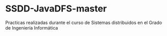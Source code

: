 # SSDD-JavaDFS-master
Practicas realizadas durante el curso de Sistemas distribuidos en el Grado de Ingeniería Informática
